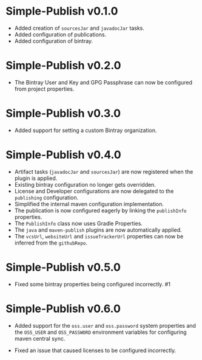 # Simple-Publish v0.1.0

+ Added creation of `sourcesJar` and `javadocJar` tasks.
+ Added configuration of publications.
+ Added configuration of bintray.

# Simple-Publish v0.2.0

* The Bintray User and Key and GPG Passphrase can now be configured from project properties.

# Simple-Publish v0.3.0 

+ Added support for setting a custom Bintray organization.

# Simple-Publish v0.4.0

* Artifact tasks (`javadocJar` and `sourcesJar`) are now registered when the plugin is applied.
* Existing bintray configuration no longer gets overridden.
* License and Developer configurations are now delegated to the `publishing` configuration.
* Simplified the internal maven configuration implementation.
* The publication is now configured eagerly by linking the `publishInfo` properties.
* The `PublishInfo` class now uses Gradle Properties.
* The `java` and `maven-publish` plugins are now automatically applied.
* The `vcsUrl`, `websiteUrl` and `issueTrackerUrl` properties can now be inferred from the `githubRepo`.

# Simple-Publish v0.5.0

* Fixed some bintray properties being configured incorrectly. #1

# Simple-Publish v0.6.0

+ Added support for the `oss.user` and `oss.password` system properties and the `OSS_USER` and `OSS_PASSWORD` environment variables for configuring maven central sync.
* Fixed an issue that caused licenses to be configured incorrectly.
